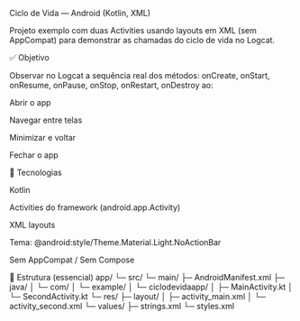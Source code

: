 Ciclo de Vida — Android (Kotlin, XML)

Projeto exemplo com duas Activities usando layouts em XML (sem AppCompat) para demonstrar as chamadas do ciclo de vida no Logcat.

✅ Objetivo

Observar no Logcat a sequência real dos métodos:
onCreate, onStart, onResume, onPause, onStop, onRestart, onDestroy
ao:

Abrir o app

Navegar entre telas

Minimizar e voltar

Fechar o app

🧱 Tecnologias

Kotlin

Activities do framework (android.app.Activity)

XML layouts

Tema: @android:style/Theme.Material.Light.NoActionBar

Sem AppCompat / Sem Compose

📁 Estrutura (essencial)
app/
└─ src/
   └─ main/
      ├─ AndroidManifest.xml
      ├─ java/
      │  └─ com/
      │     └─ example/
      │        └─ ciclodevidaapp/
      │           ├─ MainActivity.kt
      │           └─ SecondActivity.kt
      └─ res/
         ├─ layout/
         │  ├─ activity_main.xml
         │  └─ activity_second.xml
         └─ values/
            ├─ strings.xml
            └─ styles.xml
